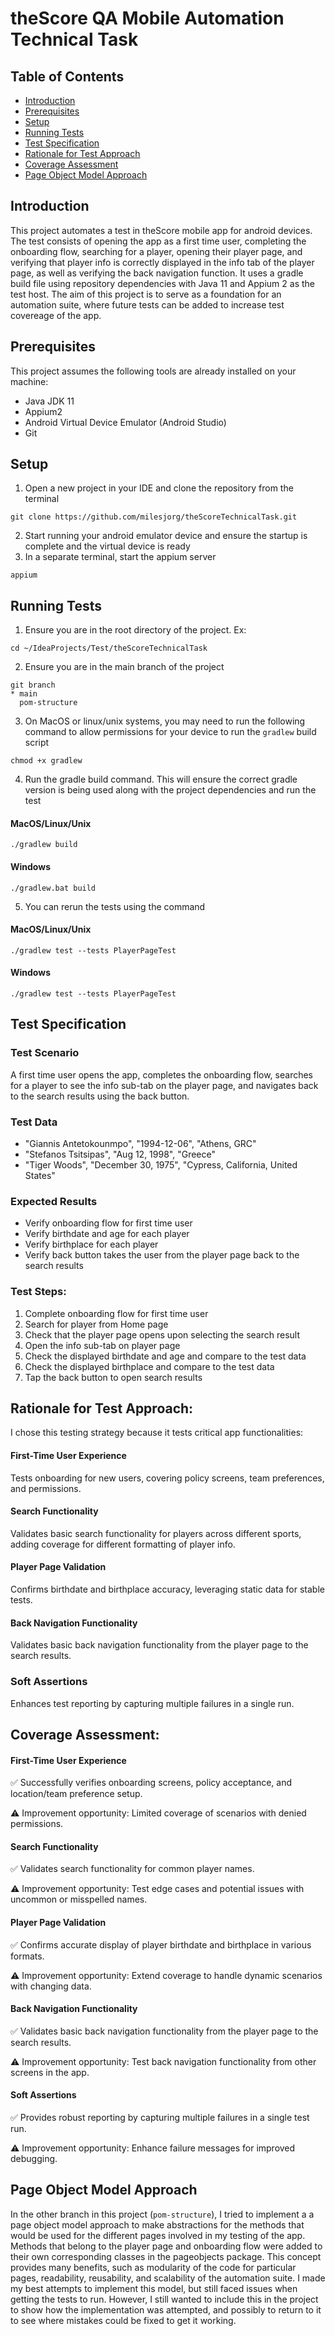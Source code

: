 # theScore QA Mobile Automation Technical Task

## Table of Contents
- [Introduction](#introduction)
- [Prerequisites](#prerequisites)
- [Setup](#setup)
- [Running Tests](#running-tests)
- [Test Specification](#test-specification)
- [Rationale for Test Approach](#rationale-for-test-approach)
- [Coverage Assessment](#coverage-assessment)
- [Page Object Model Approach](#page-object-model-approach)

## Introduction
This project automates a test in theScore mobile app for android devices. The test consists of opening the app as a first time user, completing the onboarding flow, searching for a player, opening their player page, and verifying that player info is correctly displayed in the info tab of the player page, as well as verifying the back navigation function. It uses a gradle build file using repository dependencies with Java 11 and Appium 2 as the test host. The aim of this project is to serve as a foundation for an automation suite, where future tests can be added to increase test covereage of the app.
## Prerequisites
This project assumes the following tools are already installed on your machine:
- Java JDK 11
- Appium2
- Android Virtual Device Emulator (Android Studio)
- Git
## Setup
1. Open a new project in your IDE and clone the repository from the terminal
```
git clone https://github.com/milesjorg/theScoreTechnicalTask.git
```
2. Start running your android emulator device and ensure the startup is complete and the virtual device is ready
3. In a separate terminal, start the appium server
```
appium
```
## Running Tests
1. Ensure you are in the root directory of the project. Ex:
```
cd ~/IdeaProjects/Test/theScoreTechnicalTask
```
2. Ensure you are in the main branch of the project
```
git branch
* main
  pom-structure
```
3. On MacOS or linux/unix systems, you may need to run the following command to allow permissions for your device to run the `gradlew` build script
```
chmod +x gradlew
```
4. Run the gradle build command. This will ensure the correct gradle version is being used along with the project dependencies and run the test

#### MacOS/Linux/Unix
```
./gradlew build
```
#### Windows
```
./gradlew.bat build
```
5. You can rerun the tests using the command
#### MacOS/Linux/Unix
```
./gradlew test --tests PlayerPageTest
```
#### Windows
```
./gradlew test --tests PlayerPageTest
```

## Test Specification

### Test Scenario
A first time user opens the app, completes the onboarding flow, searches for a player to see the info sub-tab on the player page, and navigates back to the search results using the back button.

### Test Data
- "Giannis Antetokounmpo", "1994-12-06", "Athens, GRC"
- "Stefanos Tsitsipas", "Aug 12, 1998", "Greece"
- "Tiger Woods", "December 30, 1975", "Cypress, California, United States"
  
### Expected Results
- Verify onboarding flow for first time user
- Verify birthdate and age for each player
- Verify birthplace for each player
- Verify back button takes the user from the player page back to the search results

### Test Steps:
1. Complete onboarding flow for first time user
2. Search for player from Home page
3. Check that the player page opens upon selecting the search result
4. Open the info sub-tab on player page
5. Check the displayed birthdate and age and compare to the test data
6. Check the displayed birthplace and compare to the test data
7. Tap the back button to open search results

## Rationale for Test Approach:
I chose this testing strategy because it tests critical app functionalities:

#### First-Time User Experience
Tests onboarding for new users, covering policy screens, team preferences, and permissions.

#### Search Functionality
Validates basic search functionality for players across different sports, adding coverage for different formatting of player info.

#### Player Page Validation
Confirms birthdate and birthplace accuracy, leveraging static data for stable tests.

#### Back Navigation Functionality
Validates basic back navigation functionality from the player page to the search results.

### Soft Assertions
Enhances test reporting by capturing multiple failures in a single run.

## Coverage Assessment:

#### First-Time User Experience
✅ Successfully verifies onboarding screens, policy acceptance, and location/team preference setup.

⚠️ Improvement opportunity: Limited coverage of scenarios with denied permissions.

#### Search Functionality
✅ Validates search functionality for common player names.

⚠️ Improvement opportunity: Test edge cases and potential issues with uncommon or misspelled names.

#### Player Page Validation
✅ Confirms accurate display of player birthdate and birthplace in various formats.

⚠️ Improvement opportunity: Extend coverage to handle dynamic scenarios with changing data.

#### Back Navigation Functionality
✅ Validates basic back navigation functionality from the player page to the search results.

⚠️ Improvement opportunity: Test back navigation functionality from other screens in the app.

#### Soft Assertions
✅ Provides robust reporting by capturing multiple failures in a single test run.

⚠️ Improvement opportunity: Enhance failure messages for improved debugging.

## Page Object Model Approach
In the other branch in this project (`pom-structure`), I tried to implement a a page object model approach to make abstractions for the methods that would be used for the different pages involved in my testing of the app. Methods that belong to the player page and onboarding flow were added to their own corresponding classes in the pageobjects package. This concept provides many benefits, such as modularity of the code for particular pages, readability, reusability, and scalability of the automation suite. I made my best attempts to implement this model, but still faced issues when getting the tests to run. However, I still wanted to include this in the project to show how the implementation was attempted, and possibly to return to it to see where mistakes could be fixed to get it working.
